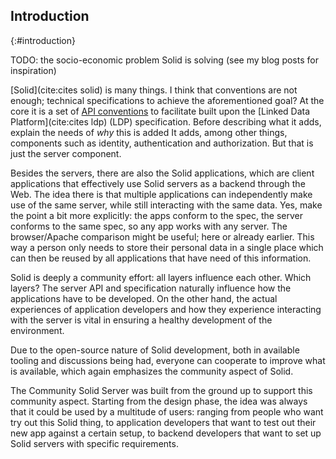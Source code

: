 ## Introduction
{:#introduction}

<span class="comment" data-author="RV">TODO: the socio-economic problem Solid is solving (see my blog posts for inspiration)</span>

[Solid](cite:cites solid) is many things.
<span class="comment" data-author="RV">I think that conventions are not enough; technical specifications to achieve the aforementioned goal?</span>
At the core it is a set of [API conventions](https://solid.github.io/specification/) to facilitate
built upon the [Linked Data Platform](cite:cites ldp) (LDP) specification.
<span class="comment" data-author="RV">Before describing what it adds, explain the needs of _why_ this is added</span>
It adds, among other things, components such as identity, authentication and authorization.
<span class="rephrase" data-author="RV">But that is just the server component.</span>

Besides the servers, there are also the Solid applications,
which are client applications that effectively use Solid servers as a backend through the Web.
The idea there is that multiple applications can independently make use of the same server,
while still interacting with the same data.
<span class="comment" data-author="RV">Yes, make the point a bit more explicitly: the apps conform to the spec, the server conforms to the same spec, so any app works with any server. The browser/Apache comparison might be useful; here or already earlier.</span>
This way a person only needs to store their personal data in a single place
which can then be reused by all applications that have need of this information.

Solid is deeply a community effort: all layers influence each other.
<span class="comment" data-author="RV">Which layers?</span>
The server API and specification naturally influence how the applications have to be developed.
On the other hand, the actual experiences of application developers
and how they experience interacting with the server
is vital in ensuring a healthy development of the environment.

Due to the open-source nature of Solid development,
both in available tooling and discussions being had,
everyone can cooperate to improve what is available,
which again emphasizes the community aspect of Solid.

The Community Solid Server was built from the ground up to support this community aspect.
Starting from the design phase, 
the idea was always that it could be used by a multitude of users:
ranging from people who want try out this Solid thing,
to application developers that want to test out their new app against a certain setup,
to backend developers that want to set up Solid servers with specific requirements.

